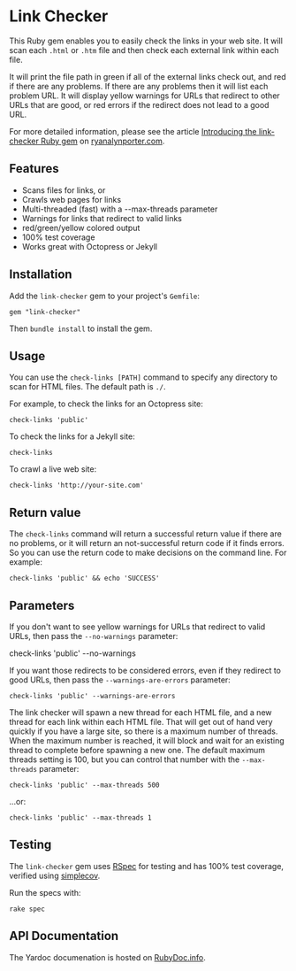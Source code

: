 # Link Checker

This Ruby gem enables you to easily check the links in your web site.  It will scan each ```.html``` or ```.htm``` file and then check each external link within each file.

It will print the file path in green if all of the external links check out, and red if there are any problems.  If there are any problems then it will list each problem URL.  It will display yellow warnings for URLs that redirect to other URLs that are good, or red errors if the redirect does not lead to a good URL.

For more detailed information, please see the article [Introducing the link-checker Ruby gem](http://www.ryanalynporter.com/2012/10/06/introducing-the-link-checker-ruby-gem/) on [ryanalynporter.com](http://www.ryanalynporter.com).

## Features

* Scans files for links, or
* Crawls web pages for links
* Multi-threaded (fast) with a --max-threads parameter
* Warnings for links that redirect to valid links
* red/green/yellow colored output
* 100% test coverage
* Works great with Octopress or Jekyll

## Installation

Add the ```link-checker``` gem to your project's ```Gemfile```:

    gem "link-checker"

Then ```bundle install``` to install the gem.

## Usage

You can use the ```check-links [PATH]``` command to specify any directory to scan for HTML files.  The default path is ```./```.

For example, to check the links for an Octopress site:

    check-links 'public'

To check the links for a Jekyll site:

    check-links

To crawl a live web site:

	check-links 'http://your-site.com'

## Return value

The ```check-links``` command will return a successful return value if there are no problems, or it will return an not-successful return code if it finds errors.  So you can use the return code to make decisions on the command line.  For example:

    check-links 'public' && echo 'SUCCESS'

## Parameters

If you don't want to see yellow warnings for URLs that redirect to valid URLs, then pass the ```--no-warnings``` parameter:

   check-links 'public' --no-warnings

If you want those redirects to be considered errors, even if they redirect to good URLs, then pass the ```--warnings-are-errors``` parameter:

    check-links 'public' --warnings-are-errors

The link checker will spawn a new thread for each HTML file, and a new thread for each link within each HTML file.  That will get out of hand very quickly if you have a large site, so there is a maximum number of threads.  When the maximum number is reached, it will block and wait for an existing thread to complete before spawning a new one.  The default maximum threads setting is 100, but you can control that number with the ```--max-threads``` parameter:

    check-links 'public' --max-threads 500

...or:

    check-links 'public' --max-threads 1
## Testing

The ```link-checker``` gem uses [RSpec](http://rspec.info) for testing and has 100% test coverage, verified using [simplecov](https://github.com/colszowka/simplecov).

Run the specs with:

    rake spec

## API Documentation

The Yardoc documenation is hosted on [RubyDoc.info](http://rubydoc.info/github/endymion/link-checker/frames).
